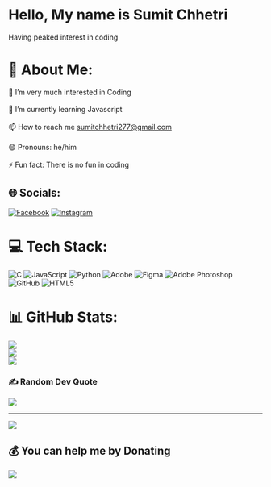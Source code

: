 # Hello, My name is Sumit Chhetri
Having peaked interest in coding

# 💫 About Me:
👀 I’m very much interested in Coding<br><br>🌱 I’m currently learning Javascript<br><br>📫 How to reach me sumitchhetri277@gmail.com<br><br>😄 Pronouns: he/him<br><br>⚡ Fun fact: There is no fun in coding


## 🌐 Socials:
[![Facebook](https://img.shields.io/badge/Facebook-%231877F2.svg?logo=Facebook&logoColor=white)](https://facebook.com/SumitChhetri) [![Instagram](https://img.shields.io/badge/Instagram-%23E4405F.svg?logo=Instagram&logoColor=white)](https://instagram.com/SumitChhetri277) 

# 💻 Tech Stack:
![C](https://img.shields.io/badge/c-%2300599C.svg?style=for-the-badge&logo=c&logoColor=white) ![JavaScript](https://img.shields.io/badge/javascript-%23323330.svg?style=for-the-badge&logo=javascript&logoColor=%23F7DF1E) ![Python](https://img.shields.io/badge/python-3670A0?style=for-the-badge&logo=python&logoColor=ffdd54) ![Adobe](https://img.shields.io/badge/adobe-%23FF0000.svg?style=for-the-badge&logo=adobe&logoColor=white) ![Figma](https://img.shields.io/badge/figma-%23F24E1E.svg?style=for-the-badge&logo=figma&logoColor=white) ![Adobe Photoshop](https://img.shields.io/badge/adobe%20photoshop-%2331A8FF.svg?style=for-the-badge&logo=adobe%20photoshop&logoColor=white) ![GitHub](https://img.shields.io/badge/github-%23121011.svg?style=for-the-badge&logo=github&logoColor=white) ![HTML5](https://img.shields.io/badge/html5-%23E34F26.svg?style=for-the-badge&logo=html5&logoColor=white)
# 📊 GitHub Stats:
![](https://github-readme-stats.vercel.app/api?username=JurgenHonest&theme=dark&hide_border=false&include_all_commits=true&count_private=true)<br/>
![](https://github-readme-streak-stats.herokuapp.com/?user=JurgenHonest&theme=dark&hide_border=false)<br/>
![](https://github-readme-stats.vercel.app/api/top-langs/?username=JurgenHonest&theme=dark&hide_border=false&include_all_commits=true&count_private=true&layout=compact)

### ✍️ Random Dev Quote
![](https://quotes-github-readme.vercel.app/api?type=vetical&theme=radical)

---
[![](https://visitcount.itsvg.in/api?id=JurgenHonest&icon=10&color=0)](https://visitcount.itsvg.in)

  ## 💰 You can help me by Donating
  [![](https://visitcount.itsvg.in/api?id=SumitChhetri277&label=Donate%20me&color=2&icon=0&pretty=true)](https://visitcount.itsvg.in)

  
<!-- Proudly created with GPRM ( https://gprm.itsvg.in ) -->

<!-- Proudly created with GPRM ( https://gprm.itsvg.in ) -->
